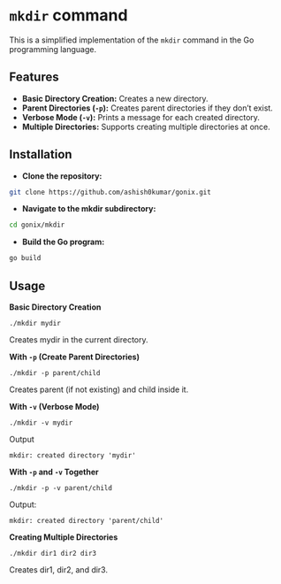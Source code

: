 # `mkdir` command

This is a simplified implementation of the `mkdir` command in the Go programming language.

## Features

- **Basic Directory Creation:** Creates a new directory.
- **Parent Directories (`-p`):** Creates parent directories if they don’t exist.
- **Verbose Mode (`-v`):** Prints a message for each created directory.
- **Multiple Directories:** Supports creating multiple directories at once.

## Installation

- **Clone the repository:**

```bash
git clone https://github.com/ashish0kumar/gonix.git
```

- **Navigate to the mkdir subdirectory:**

```bash
cd gonix/mkdir
```

- **Build the Go program:**

```bash
go build
```

## Usage

**Basic Directory Creation**

`./mkdir mydir`

Creates mydir in the current directory.

**With `-p` (Create Parent Directories)**

`./mkdir -p parent/child`

Creates parent (if not existing) and child inside it.

**With `-v` (Verbose Mode)**

`./mkdir -v mydir`

Output

`mkdir: created directory 'mydir'`

**With `-p` and `-v` Together**

`./mkdir -p -v parent/child`

Output:

`mkdir: created directory 'parent/child'`

**Creating Multiple Directories**

`./mkdir dir1 dir2 dir3`

Creates dir1, dir2, and dir3.